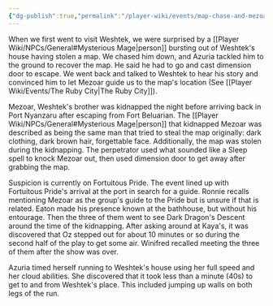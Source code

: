 ```yaml
---
{"dg-publish":true,"permalink":"/player-wiki/events/map-chase-and-mezoar-s-kidnapping/"}
---
```


When we first went to visit Weshtek, we were surprised by a [[Player Wiki/NPCs/General#Mysterious Mage\|person]] bursting out of Weshtek's house having stolen a map. We chased him down, and Azuria tackled him to the ground to recover the map. He said he had to go and cast dimension door to escape. We went back and talked to Weshtek to hear his story and convinced him to let Mezoar guide us to the map's location (See [[Player Wiki/Events/The Ruby City\|The Ruby City]]).

Mezoar, Weshtek's brother was kidnapped the night before arriving back in Port Nyanzaru after escaping from Fort Beluarian. The [[Player Wiki/NPCs/General#Mysterious Mage\|person]] that kidnapped Mezoar was described as being the same man that tried to steal the map originally: dark clothing, dark brown hair, forgettable face. Additionally, the map was stolen during the kidnapping. The perpetrator used what sounded like a Sleep spell to knock Mezoar out, then used dimension door to get away after grabbing the map. 

Suspicion is currently on Fortuitous Pride. The event lined up with Fortuitous Pride's arrival at the port in search for a guide. Ronnie recalls mentioning Mezoar as the group's guide to the Pride but is unsure if that is related.  Eaton made his presence known at the bathhouse, but without his entourage. Then the three of them went to see Dark Dragon's Descent around the time of the kidnapping. After asking around at Kaya's, it was discovered that Oz stepped out for about 10 minutes or so during the second half of the play to get some air. Winifred recalled meeting the three of them after the show was over.

Azuria timed herself running to Weshtek's house using her full speed and her cloud abilities. She discovered that it took less than a minute (40s) to get to and from Weshtek's place. This included jumping up walls on both legs of the run.
